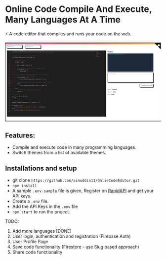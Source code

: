 # Online Code Compile And Execute, Many Languages At A Time

⚡️ A code editor that compiles and runs your code on the web.

<img src="https://github.com/ainuddin11/OnlieCodeEditor/blob/main/demo.png" />

## Features:

- Compile and execute code in many programming languages.
- Switch themes from a list of available themes.

## Installations and setup

- git clone `https://github.com/ainuddin11/OnlieCodeEditor.git`
- `npm install`
- A sample `.env.sample` file is given, Register on <a href="https://rapidapi.com/judge0-official/api/judge0-ce/pricing" target="__blank">RapidAPI</a> and get your API keys.
- Create a `.env` file.
- Add the API Keys in the `.env` file
- `npm start` to run the project.

TODO:

1. Add more languages [DONE]
2. User login, authentication and registration (Firebase Auth)
3. User Profile Page
4. Save code functionality (Firestore - use Slug based approach)
5. Share code functionality
